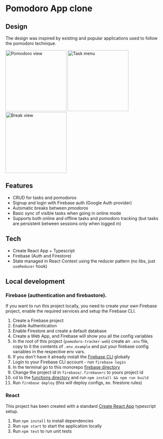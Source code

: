 # Pomodoro App clone

## Design

The design was inspired by existing and popular applications used to follow the pomodoro technique. 

<p float="left">
  <img src="https://i.imgur.com/em0UfnG.jpg" alt="Pomodoro view" width="200"/>
  <img src="https://i.imgur.com/h7aCkyu.jpg" alt="Task menu" width="200"/>
  <img src="https://i.imgur.com/BKtb8lk.jpg" alt="Break view" width="200" />
</p>

## Features

 - CRUD for tasks and pomodoros
 - Signup and login with Firebase auth (Google Auth provider)
 - Automatic breaks between _pmodoros_
 - Basic sync of visible tasks when going in online mode
 - Supports both online and offline tasks and pomodoro tracking (but tasks are persistent between sessions only when logged in)

## Tech

 - Create React App + Typescript
 - Firebase (Auth and Firestore)
 - State managed in React Context using the reducer pattern (no libs, just `useReducer` hook)

## Local development

### Firebase (authentication and firebastore).

If you want to run this project locally, you need to create your own Firebase project, enable the required services and setup the Firebase CLI.

1. Create a Firebase project
2. Enable Authentication
3. Enable Firestore and create a default database
4. Create a Web App, and Firebase will show you all the config variables
5. In the root of this project (`pomodoro-tracker-web`) create an `.env` file, copy to it the contents of `.env.example` and put your firebase config variables in the respective env vars.
6. If you don't have it already install the [Firebase CLI](https://firebase.google.com/docs/cli) globally
7. Login to your Firebase CLI account - run `firebase login`
8. In the terminal go to this monorepo [firebase directory](https://github.com/TWasilonek/pomodoro-tracker/tree/main/firebase)
9. Change the project id in `firebase/.firebaserc` to yours project id
10. cd to the [functions directory](https://github.com/TWasilonek/pomodoro-tracker/tree/main/firebase/functions) and run `npm install && npm run build`
11. Run `firebase deploy` (this will deploy configs, ex. firestore rules) 

### React 

This project has been created with a standard [Create React App](https://create-react-app.dev/) typescript setup.

1. Run `npm install` to install dependencies
2. Run `npm start` to start the application locally
3. Run `npm test` to run unit tests
